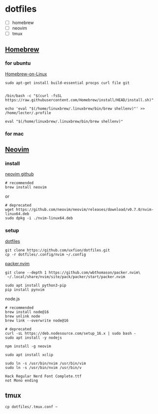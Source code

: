 # dotfiles

- [ ] homebrew
- [ ] neovim
- [ ] tmux

## [Homebrew](https://brew.sh)

### for ubuntu

[Homebrew-on-Linux](https://docs.brew.sh/Homebrew-on-Linux)

```
sudo apt-get install build-essential procps curl file git


/bin/bash -c "$(curl -fsSL https://raw.githubusercontent.com/Homebrew/install/HEAD/install.sh)"

echo 'eval "$(/home/linuxbrew/.linuxbrew/bin/brew shellenv)"' >> /home/lecter/.profile

eval "$(/home/linuxbrew/.linuxbrew/bin/brew shellenv)"
```

### for mac



## [Neovim](https://neovim.io)

### install

[neovim github](https://github.com/neovim/neovim)

```
# recommended
brew install neovim
```

or

```
# deprecated
wget https://github.com/neovim/neovim/releases/download/v0.7.0/nvim-linux64.deb
sudo dpkg -i ./nvim-linux64.deb
```

### setup

[dotfiles](https://github.com/uxfion/dotfiles)

```
git clone https://github.com/uxfion/dotfiles.git
cp -r dotfiles/.config/nvim ~/.config
```

[packer.nvim](https://github.com/wbthomason/packer.nvim)

```
git clone --depth 1 https://github.com/wbthomason/packer.nvim\
 ~/.local/share/nvim/site/pack/packer/start/packer.nvim
```

```
sudo apt install python3-pip
pip install pynvim
```

node.js

```
# recommended
brew install node@16
brew unlink node
brew link --overwrite node@16
```

```
# deprecated
curl -sL https://deb.nodesource.com/setup_16.x | sudo bash -
sudo apt install -y nodejs
```

```
npm install -g neovim
```

```
sudo apt install xclip
```

```
sudo ln -s /usr/bin/nvim /usr/bin/vim
sudo ln -s /usr/bin/nvim /usr/bin/v
```

```
Hack Regular Nerd Font Complete.ttf
not Mono ending
```

## tmux

```
cp dotfiles/.tmux.conf ~
```

